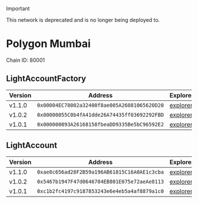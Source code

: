 > [!IMPORTANT]  
> This network is deprecated and is no longer being deployed to.

# Polygon Mumbai

Chain ID: 80001

## LightAccountFactory

| Version | Address                                      | Explorer                                                                                      | Salt                                                                 | Run                                                                           |
| ------- | -------------------------------------------- | --------------------------------------------------------------------------------------------- | -------------------------------------------------------------------- | ----------------------------------------------------------------------------- |
| v1.1.0  | `0x00004EC70002a32400f8ae005A26081065620D20` | [explorer](https://mumbai.polygonscan.com/address/0x00004EC70002a32400f8ae005A26081065620D20) | `0x4e59b44847b379578588920ca78fbf26c0b4956c3406f3bdc271500000c2f72f` | [run](./broadcast/Deploy_LightAccountFactory.s.sol/80001/run-1704923603.json) |
| v1.0.2  | `0x00000055C0b4fA41dde26A74435ff03692292FBD` | [explorer](https://mumbai.polygonscan.com/address/0x00000055C0b4fA41dde26A74435ff03692292FBD) | `0x4e59b44847b379578588920ca78fbf26c0b4956c3406f3bdc271500000c2f72f` | [run](./broadcast/Deploy_LightAccountFactory.s.sol/80001/run-1699396506.json) |
| v1.0.1  | `0x000000893A26168158fbeaDD9335Be5bC96592E2` | [explorer](https://mumbai.polygonscan.com/address/0x000000893A26168158fbeaDD9335Be5bC96592E2) | `0x7845d3459c316000001d6f83`                                         | [run](./broadcast/Deploy_LightAccountFactory.s.sol/80001/run-1696378862.json) |

## LightAccount

| Version | Address                                      | Explorer                                                                                      | Run                                                                           |
| ------- | -------------------------------------------- | --------------------------------------------------------------------------------------------- | ----------------------------------------------------------------------------- |
| v1.1.0  | `0xae8c656ad28F2B59a196AB61815C16A0AE1c3cba` | [explorer](https://mumbai.polygonscan.com/address/0xae8c656ad28F2B59a196AB61815C16A0AE1c3cba) | [run](./broadcast/Deploy_LightAccountFactory.s.sol/80001/run-1704923603.json) |
| v1.0.2  | `0x5467b1947F47d0646704EB801E075e72aeAe8113` | [explorer](https://mumbai.polygonscan.com/address/0x5467b1947F47d0646704EB801E075e72aeAe8113) | [run](./broadcast/Deploy_LightAccountFactory.s.sol/80001/run-1699396506.json) |
| v1.0.1  | `0xc1b2fc4197c9187853243e6e4eb5a4af8879a1c0` | [explorer](https://mumbai.polygonscan.com/address/0xc1b2fc4197c9187853243e6e4eb5a4af8879a1c0) | [run](./broadcast/Deploy_LightAccountFactory.s.sol/80001/run-1696378862.json) |
